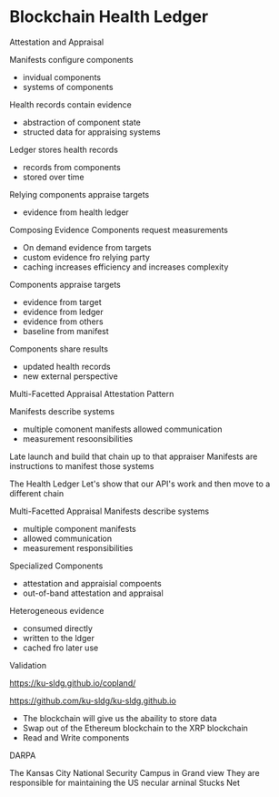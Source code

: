 # Blockchain Health Ledger

Attestation and Appraisal 

Manifests configure components
- invidual components
- systems of components

Health records contain evidence
- abstraction of component state
- structed data for appraising systems

Ledger stores health records
- records from components 
- stored over time

Relying components appraise targets
- evidence from health ledger

Composing Evidence
Components request measurements
- On demand evidence from targets
- custom evidence fro relying party
- caching increases efficiency and increases complexity

Components appraise targets
- evidence from target
- evidence from ledger
- evidence from others
- baseline from manifest

Components share results
- updated health records
- new external perspective

Multi-Facetted Appraisal
Attestation Pattern

Manifests describe systems
- multiple comonent manifests allowed communication
- measurement resoonsibilities

Late launch and build that chain up to that appraiser 
Manifests are instructions to manifest those systems


The Health Ledger 
Let's show that our API's work and then move to a different chain

Multi-Facetted Appraisal
Manifests describe systems
- multiple component manifests
- allowed communication
- measurement responsibilities

Specialized Components
- attestation and appraisial compoents
- out-of-band attestation and appraisal

Heterogeneous evidence
- consumed directly
- written to the ldger
- cached fro later use

Validation

https://ku-sldg.github.io/copland/

https://github.com/ku-sldg/ku-sldg.github.io

- The blockchain will give us the abaility to store data
- Swap out of the Ethereum blockchain to the XRP blockchain
- Read and Write components

DARPA

The Kansas City National Security Campus in Grand view
They are responsible for maintaining the US necular arninal 
Stucks Net 

